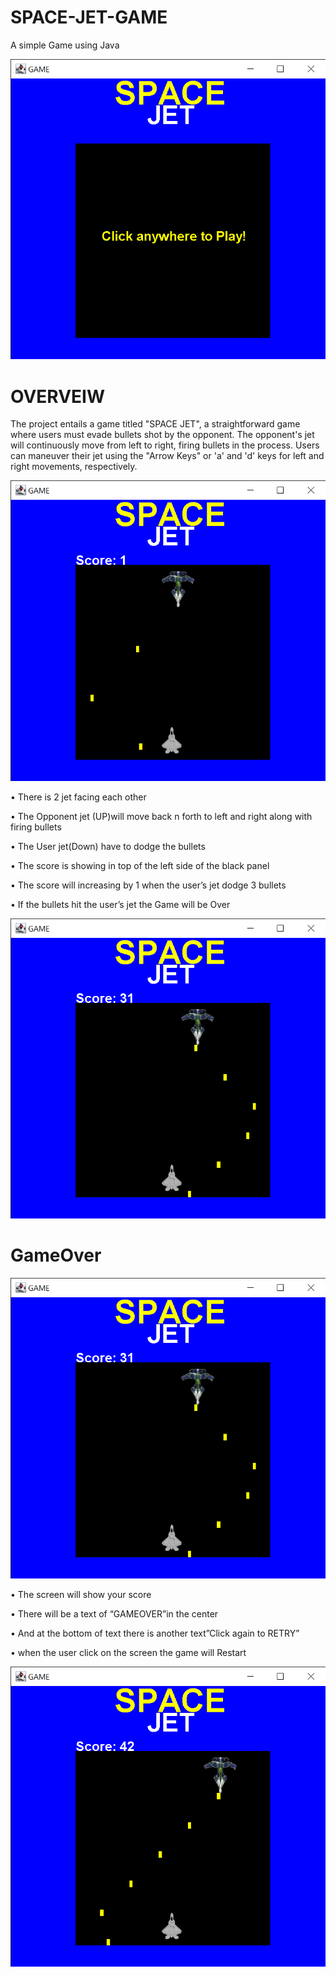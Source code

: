 # SPACE-JET-GAME
A simple Game using Java



![image alt](https://github.com/SabahMuhamed/SPACE-JET-GAME/blob/d779684e7158b632dc112b346977ffbcb9ebe2fd/GAME%207_3_2024%208_48_12%20PM.png)



# OVERVEIW 
The project entails a game titled "SPACE JET", a straightforward game where users must evade bullets shot by the opponent. The opponent's jet will continuously move from left to right, firing bullets in the   process. Users can maneuver their jet using the "Arrow Keys" or 'a' and 'd' keys for left and right movements, respectively. 

![image alt](https://github.com/SabahMuhamed/SPACE-JET-GAME/blob/029eb9ffb14d5a199cc3a0d5c86342fbebd714a4/GAME%207_3_2024%208_48_22%20PM.png)


•	There is 2 jet facing each other 

•	The Opponent jet (UP)will move back n forth to left and right along with firing bullets 

•	The User jet(Down) have to dodge the bullets 

•	The score is showing in top of the left side of the black panel  

•	The score will increasing by 1 when the user’s jet dodge 3 bullets 

•	If the bullets hit the  user’s jet the Game will be Over 


![image alt](https://github.com/SabahMuhamed/SPACE-JET-GAME/blob/d779684e7158b632dc112b346977ffbcb9ebe2fd/GAME%207_3_2024%209_21_33%20PM.png)


# GameOver


![image alt](https://github.com/SabahMuhamed/SPACE-JET-GAME/blob/d779684e7158b632dc112b346977ffbcb9ebe2fd/GAME%207_3_2024%209_21_33%20PM.png)


  
•	The screen will show your score 

•	There will be a text of  “GAMEOVER”in the center 

•	And at the bottom of text there is another text”Click again to RETRY” 

•	when the user click on the screen the game will Restart 



![image alt](https://github.com/SabahMuhamed/SPACE-JET-GAME/blob/d779684e7158b632dc112b346977ffbcb9ebe2fd/GAME%207_3_2024%209_21_51%20PM.png)
